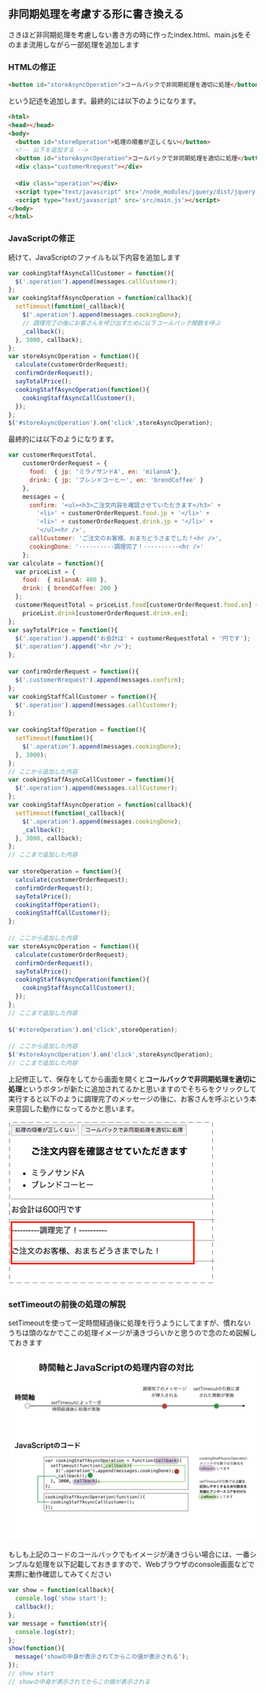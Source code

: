## 非同期処理を考慮する形に書き換える

さきほど非同期処理を考慮しない書き方の時に作ったindex.html、main.jsをそのまま流用しながら一部処理を追加します

### HTMLの修正

```html
<button id="storeAsyncOperation">コールバックで非同期処理を適切に処理</button>
```

という記述を追加します。最終的には以下のようになります。


```html
<html>
<head></head>
<body>
  <button id="storeOperation">処理の順番が正しくない</button>
  <!-- 以下を追加する -->
  <button id="storeAsyncOperation">コールバックで非同期処理を適切に処理</button>
  <div class="customerRrequest"></div>

  <div class="operation"></div>
  <script type="text/javascript" src='/node_modules/jquery/dist/jquery.js'></script>
  <script type="text/javascript" src='src/main.js'></script>
</body>
</html>
```

### JavaScriptの修正

続けて、JavaScriptのファイルも以下内容を追加します


```javascript
var cookingStaffAsyncCallCustomer = function(){
  $('.operation').append(messages.callCustomer);
};
var cookingStaffAsyncOperation = function(callback){
  setTimeout(function(_callback){
    $('.operation').append(messages.cookingDone);
    // 調理完了の後にお客さんを呼び出すために以下コールバック関数を呼ぶ
    _callback();
  }, 3000, callback);
};
var storeAsyncOperation = function(){
  calculate(customerOrderRequest);
  confirmOrderRequest();
  sayTotalPrice();
  cookingStaffAsyncOperation(function(){
    cookingStaffAsyncCallCustomer();
  });
};
$('#storeAsyncOperation').on('click',storeAsyncOperation);
```

最終的には以下のようになります。

```javascript
var customerRequestTotal,
    customerOrderRequest = {
      food:  { jp: 'ミラノサンドA', en: 'milanoA'},
      drink: { jp: 'ブレンドコーヒー', en: 'brendCoffee' }
    },
    messages = {
      confirm: '<ul><h3>ご注文内容を確認させていただきます</h3>' +
        '<li>' + customerOrderRequest.food.jp + '</li>' +
        '<li>' + customerOrderRequest.drink.jp + '</li>' +
        '</ul><hr />',
      callCustomer: 'ご注文のお客様、おまちどうさまでした！<hr />',
      cookingDone: '----------調理完了！----------<hr />'
    };
var calculate = function(){
  var priceList = {
    food:  { milanoA: 400 },
    drink: { brendCoffee: 200 }
  };
  customerRequestTotal = priceList.food[customerOrderRequest.food.en] +
    priceList.drink[customerOrderRequest.drink.en];
};
var sayTotalPrice = function(){
  $('.operation').append('お会計は' + customerRequestTotal + '円です');
  $('.operation').append('<hr />');
};

var confirmOrderRequest = function(){
  $('.customerRrequest').append(messages.confirm);
};
var cookingStaffCallCustomer = function(){
  $('.operation').append(messages.callCustomer);
};

var cookingStaffOperation = function(){
  setTimeout(function(){
    $('.operation').append(messages.cookingDone);
  }, 3000);
};
// ここから追加した内容
var cookingStaffAsyncCallCustomer = function(){
  $('.operation').append(messages.callCustomer);
};
var cookingStaffAsyncOperation = function(callback){
  setTimeout(function(_callback){
    $('.operation').append(messages.cookingDone);
    _callback();
  }, 3000, callback);
};
// ここまで追加した内容

var storeOperation = function(){
  calculate(customerOrderRequest);
  confirmOrderRequest();
  sayTotalPrice();
  cookingStaffOperation();
  cookingStaffCallCustomer();
};

// ここから追加した内容
var storeAsyncOperation = function(){
  calculate(customerOrderRequest);
  confirmOrderRequest();
  sayTotalPrice();
  cookingStaffAsyncOperation(function(){
    cookingStaffAsyncCallCustomer();
  });
};
// ここまで追加した内容

$('#storeOperation').on('click',storeOperation);

// ここから追加した内容
$('#storeAsyncOperation').on('click',storeAsyncOperation);
// ここまで追加した内容
```

上記修正して、保存をしてから画面を開くと**コールバックで非同期処理を適切に処理**というボタンが新たに追加されてるかと思いますのでそちらをクリックして実行すると以下のように調理完了のメッセージの後に、お客さんを呼ぶという本来意図した動作になってるかと思います。

![非同期処理が適切にされてる場合](../images/async_capture_02.png)

### setTimeoutの前後の処理の解説

setTimeoutを使って一定時間経過後に処理を行うようにしてますが、慣れないうちは頭のなかでここの処理イメージが湧きづらいかと思うので念のため図解しておきます

![非同期処理が適切にされてる場合](../images/async_05.png)


もしも上記のコードのコールバックでもイメージが湧きづらい場合には、一番シンプルな処理を以下記載しておきますので、Webブラウザのconsole画面などで実際に動作確認してみてください

```javascript
var show = function(callback){
  console.log('show start');
  callback();
};
var message = function(str){
  console.log(str);
};
show(function(){ 
  message('showの中身が表示されてからこの値が表示される');
});
// show start
// showの中身が表示されてからこの値が表示される
```
